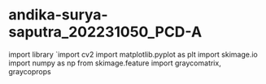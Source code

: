 # andika-surya-saputra_202231050_PCD-A
import library
`import cv2
import matplotlib.pyplot as plt
import skimage.io
import numpy as np
from skimage.feature import graycomatrix, graycoprops
